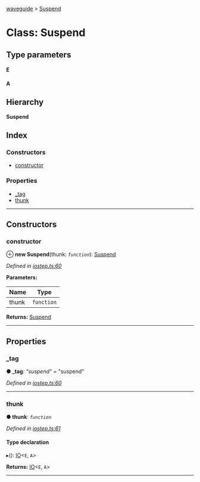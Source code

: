 [waveguide](../README.md) > [Suspend](../classes/suspend.md)

# Class: Suspend

## Type parameters
#### E 
#### A 
## Hierarchy

**Suspend**

## Index

### Constructors

* [constructor](suspend.md#constructor)

### Properties

* [_tag](suspend.md#_tag)
* [thunk](suspend.md#thunk)

---

## Constructors

<a id="constructor"></a>

###  constructor

⊕ **new Suspend**(thunk: *`function`*): [Suspend](suspend.md)

*Defined in [iostep.ts:60](https://github.com/rzeigler/waveguide/blob/05ef8da/packages/waveguide/src/iostep.ts#L60)*

**Parameters:**

| Name | Type |
| ------ | ------ |
| thunk | `function` |

**Returns:** [Suspend](suspend.md)

___

## Properties

<a id="_tag"></a>

###  _tag

**● _tag**: *"suspend"* = "suspend"

*Defined in [iostep.ts:60](https://github.com/rzeigler/waveguide/blob/05ef8da/packages/waveguide/src/iostep.ts#L60)*

___
<a id="thunk"></a>

###  thunk

**● thunk**: *`function`*

*Defined in [iostep.ts:61](https://github.com/rzeigler/waveguide/blob/05ef8da/packages/waveguide/src/iostep.ts#L61)*

#### Type declaration
▸(): [IO](io.md)<`E`, `A`>

**Returns:** [IO](io.md)<`E`, `A`>

___

